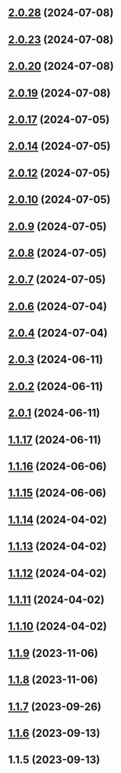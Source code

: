 

## [2.0.28](https://github.com/narvicom/narvi-node/compare/1.1.15...2.0.28) (2024-07-08)

## [2.0.23](https://github.com/narvicom/narvi-node/compare/1.1.15...2.0.23) (2024-07-08)

## [2.0.20](https://github.com/narvicom/narvi-node/compare/1.1.15...2.0.20) (2024-07-08)

## [2.0.19](https://github.com/narvicom/narvi-node/compare/1.1.15...2.0.19) (2024-07-08)

## [2.0.17](https://github.com/narvicom/narvi-node/compare/1.1.15...2.0.17) (2024-07-05)

## [2.0.14](https://github.com/narvicom/narvi-node/compare/1.1.15...2.0.14) (2024-07-05)

## [2.0.12](https://github.com/narvicom/narvi-node/compare/1.1.15...2.0.12) (2024-07-05)

## [2.0.10](https://github.com/narvicom/narvi-node/compare/1.1.15...2.0.10) (2024-07-05)

## [2.0.9](https://github.com/narvicom/narvi-node/compare/1.1.15...2.0.9) (2024-07-05)

## [2.0.8](https://github.com/narvicom/narvi-node/compare/1.1.15...2.0.8) (2024-07-05)

## [2.0.7](https://github.com/narvicom/narvi-node/compare/1.1.15...2.0.7) (2024-07-05)

## [2.0.6](https://github.com/narvicom/narvi-node/compare/1.1.15...2.0.6) (2024-07-04)

## [2.0.4](https://github.com/narvicom/narvi-node/compare/1.1.15...2.0.4) (2024-07-04)

## [2.0.3](https://github.com/narvicom/narvi-node/compare/1.1.15...2.0.3) (2024-06-11)

## [2.0.2](https://github.com/narvicom/narvi-node/compare/1.1.15...2.0.2) (2024-06-11)

## [2.0.1](https://github.com/narvicom/narvi-node/compare/1.1.15...2.0.1) (2024-06-11)

## [1.1.17](https://github.com/narvicom/narvi-node/compare/1.1.15...1.1.17) (2024-06-11)

## [1.1.16](https://github.com/narvicom/narvi-node/compare/1.1.15...1.1.16) (2024-06-06)

## [1.1.15](https://github.com/narvicom/narvi-node/compare/1.1.14...1.1.15) (2024-06-06)

## [1.1.14](https://github.com/narvicom/narvi-node/compare/1.1.9...1.1.14) (2024-04-02)

## [1.1.13](https://github.com/narvicom/narvi-node/compare/1.1.9...1.1.13) (2024-04-02)

## [1.1.12](https://github.com/narvicom/narvi-node/compare/1.1.9...1.1.12) (2024-04-02)

## [1.1.11](https://github.com/narvicom/narvi-node/compare/1.1.9...1.1.11) (2024-04-02)

## [1.1.10](https://github.com/narvicom/narvi-node/compare/1.1.9...1.1.10) (2024-04-02)

## [1.1.9](https://github.com/narvicom/narvi-node/compare/1.1.8...1.1.9) (2023-11-06)

## [1.1.8](https://github.com/narvicom/narvi-node/compare/1.1.7...1.1.8) (2023-11-06)

## [1.1.7](https://github.com/narvicom/narvi-node/compare/1.1.6...1.1.7) (2023-09-26)

## [1.1.6](https://github.com/narvicom/narvi-node/compare/1.1.5...1.1.6) (2023-09-13)

## 1.1.5 (2023-09-13)